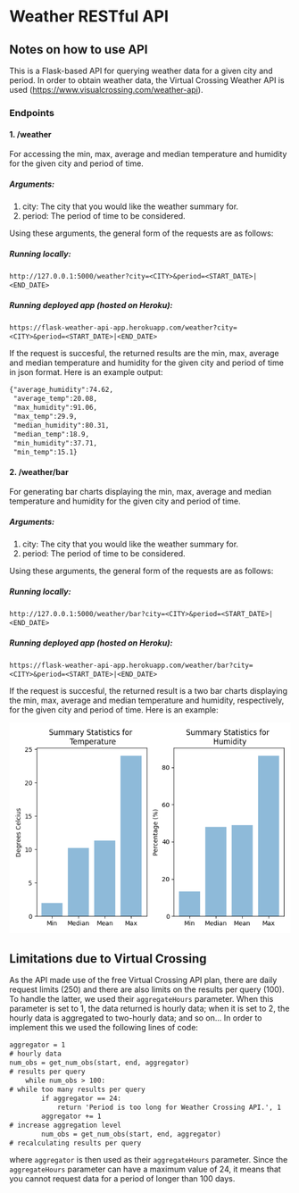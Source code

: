 # Weather RESTful API

## Notes on how to use API

This is a Flask-based API for querying weather data for a given city and period. In order to obtain weather data, the Virtual Crossing Weather API is used (https://www.visualcrossing.com/weather-api). 


### Endpoints

#### 1. /weather

For accessing the min, max, average and median temperature and humidity for the given city and period of time.

##### Arguments:

1. city: The city that you would like the weather summary for.
2. period: The period of time to be considered.

Using these arguments, the general form of the requests are as follows:

##### Running locally:
```
http://127.0.0.1:5000/weather?city=<CITY>&period=<START_DATE>|<END_DATE>
```

##### Running deployed app (hosted on Heroku):
```
https://flask-weather-api-app.herokuapp.com/weather?city=<CITY>&period=<START_DATE>|<END_DATE>
```

If the request is succesful, the returned results are the min, max, average and median temperature and humidity for the given city and period of time in json format. Here is an example output:

```
{"average_humidity":74.62,
 "average_temp":20.08,
 "max_humidity":91.06,
 "max_temp":29.9,
 "median_humidity":80.31,
 "median_temp":18.9,
 "min_humidity":37.71,
 "min_temp":15.1}
```


#### 2. /weather/bar

For generating bar charts displaying the min, max, average and median temperature and humidity for the given city and period of time.

##### Arguments:

1. city: The city that you would like the weather summary for.
2. period: The period of time to be considered.

Using these arguments, the general form of the requests are as follows:

##### Running locally:
```
http://127.0.0.1:5000/weather/bar?city=<CITY>&period=<START_DATE>|<END_DATE>
```

##### Running deployed app (hosted on Heroku):
```
https://flask-weather-api-app.herokuapp.com/weather/bar?city=<CITY>&period=<START_DATE>|<END_DATE>
```

If the request is succesful, the returned result is a two bar charts displaying the min, max, average and median temperature and humidity, respectively, for the given city and period of time. Here is an example:

![diagram](bar_charts.png)

## Limitations due to Virtual Crossing

As the API made use of the free Virtual Crossing API plan, there are daily request limits (250) and there are also limits on the results per query (100). To handle the latter, we used their ```aggregateHours``` parameter. When this parameter is set to 1, the data returned is hourly data; when it is set to 2, the hourly data is aggregated to two-hourly data; and so on...
In order to implement this we used the following lines of code:
```
aggregator = 1                                                         # hourly data
num_obs = get_num_obs(start, end, aggregator)                          # results per query
    while num_obs > 100:                                               # while too many results per query
        if aggregator == 24:
            return 'Period is too long for Weather Crossing API.', 1  
        aggregator += 1                                                # increase aggregation level
        num_obs = get_num_obs(start, end, aggregator)                  # recalculating results per query
```
where ```aggregator``` is then used as their ```aggregateHours``` parameter. Since the ```aggregateHours``` parameter can have a maximum value of 24, it means that you cannot request data for a period of longer than 100 days.
